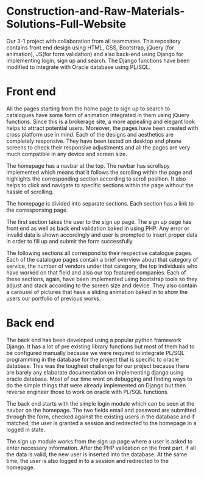 # Construction-and-Raw-Materials-Solutions-Full-Website

Our 3-1 project with collaboration from all teammates. This repository contains front end design using HTML, CSS, Bootstrap, jQuery (for animation), JS(for form validation) and also back-end using Django for implementing login, sign up and search. The Django functions have been modified to integrate with Oracle database using PL/SQL.

# Front end 

All the pages starting from the home page to sign up to search to catalogues have some form of animation integrated in them using jQuery functions. Since this is a brokerage site, a more appealing and elegant look helps to attract potential users. Moreover, the pages have been created with cross platform use in mind. Each of the designs and aesthetics are completely responsive. They have been tested on desktop and phone screens to check their responsive adjustments and all the pages are very much compatible in any device and screen size.

The homepage has a navbar at the top. The navbar has scrollspy implemented which means that it follows the scrolling within the page and highlights the corresponding section according to scroll position. It also helps to click and navigate to specific sections within the page without the hassle of scrolling.

The homepage is divided into separate sections. Each section has a link to the corresponsing page.

The first section takes the user to the sign up page. The sign up page has front end as well as back end validation baked in using PHP. Any error or invalid data is shown accordingly and user is prompted to insert proper data in order to fill up and submit the form successfully.

The following sections all correspond to their respective catalogue pages. Each of the catalogue pages contain a brief overview about that category of service, the number of vendors under that category, the top individuals who have worked on that field and also our top featured companies. Each of these sections, again, have been implemented using bootstrap tools so they adjust and stack according to the screen size and device. They also contain a carousel of pictures that have a sliding animation baked in to show the users our portfolio of previous works.

# Back end 

The back end has been developed using a popular python framework Django. It has a lot of pre existing library functions but most of them had to be configured manually because we were required to integrate PL/SQL programming in the database for the project that is specific to oracle database. This was the toughest challenge for our project because there are barely any elaborate documentation on implementing django using oracle database. Most of our time went on debugging and finding ways to do the simple things that were already implemented on Django but then reverse engineer those to work on oracle with PL/SQL functions.

The back end starts with the simple login module which can be seen at the navbar on the homepage. The two fields email and password are submitted through the form, checked against the existing users in the database and if matched, the user is granted a session and redirected to the homepage in a logged in state.

The sign up module works from the sign up page where a user is asked to enter necessary information. After the PHP validation on the front part, if all the data is valid, the new user is inserted into the database. At the same time, the user is also logged in to a session and redirected to the homepage.
